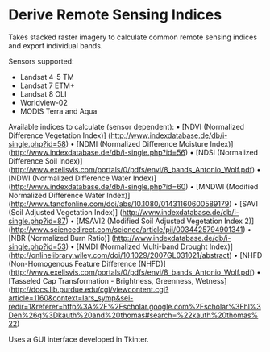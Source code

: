 # Derive Remote Sensing Indices

Takes stacked raster imagery to calculate common remote sensing indices and export individual bands.

Sensors supported:

* Landsat 4-5 TM
* Landsat 7 ETM+
* Landsat 8 OLI
* Worldview-02
* MODIS Terra and Aqua

Available indices to calculate (sensor dependent):
•	[NDVI (Normalized Difference Vegetation Index)] (http://www.indexdatabase.de/db/i-single.php?id=58)
•	[NDMI (Normalized Difference Moisture Index)] (http://www.indexdatabase.de/db/i-single.php?id=56)
•	[NDSI (Normalized Difference Soil Index)] (http://www.exelisvis.com/portals/0/pdfs/envi/8_bands_Antonio_Wolf.pdf)
•	[NDWI (Normalized Difference Water Index)] (http://www.indexdatabase.de/db/i-single.php?id=60)
•	[MNDWI (Modified Normalized Difference Water Index)] (http://www.tandfonline.com/doi/abs/10.1080/01431160600589179)
•	[SAVI (Soil Adjusted Vegetation Index)] (http://www.indexdatabase.de/db/i-single.php?id=87)
•	[MSAVI2 (Modified Soil Adjusted Vegetation Index 2)] (http://www.sciencedirect.com/science/article/pii/0034425794901341)
•	[NBR (Normalized Burn Ratio)] (http://www.indexdatabase.de/db/i-single.php?id=53)
•	[NMDI (Normalized Multi-band Drought Index)] (http://onlinelibrary.wiley.com/doi/10.1029/2007GL031021/abstract)
•	[NHFD (Non-Homogenous Feature Difference (NHFD)] (http://www.exelisvis.com/portals/0/pdfs/envi/8_bands_Antonio_Wolf.pdf)
•	[Tasseled Cap Transformation - Brightness, Greenness, Wetness] (http://docs.lib.purdue.edu/cgi/viewcontent.cgi?article=1160&context=lars_symp&sei-redir=1&referer=http%3A%2F%2Fscholar.google.com%2Fscholar%3Fhl%3Den%26q%3Dkauth%20and%20thomas#search=%22kauth%20thomas%22)

Uses a GUI interface developed in Tkinter.


